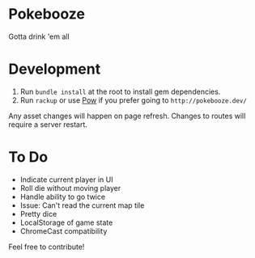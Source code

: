 Pokebooze
=========

Gotta drink 'em all


Development
===========

1. Run `bundle install` at the root to install gem dependencies.
2. Run `rackup` or use [Pow](http://pow.cx/) if you prefer going to `http://pokebooze.dev/`

Any asset changes will happen on page refresh. Changes to routes will require a server restart.


To Do
=====

- Indicate current player in UI
- Roll die without moving player
- Handle ability to go twice
- Issue: Can't read the current map tile
- Pretty dice
- LocalStorage of game state
- ChromeCast compatibility

Feel free to contribute!